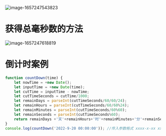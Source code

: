 ![image-1657247543823](/upload/2022/07/image-1657247543823.png)

# 获得总毫秒数的方法

![image-1657247618819](/upload/2022/07/image-1657247618819.png)

# 倒计时案例
```javascript
function countDown(time) {
    let nowTime = +new Date();
    let inputTime = +new Date(time);
    let cutTime = inputTime - nowTime;
    let cutTimeSeconds = cutTime/1000;
    let remainDays = parseInt(cutTimeSeconds/60/60/24);
    let remainHours = parseInt(cutTimeSeconds/60/60%24);
    let remainMinutes = parseInt(cutTimeSeconds/60%60);
    let remainSeconds = parseInt(cutTimeSeconds%60);
    return remainDays +'天'+remainHours+'时'+remainMinutes+'分'+remainSeconds+'秒';
}
console.log(countDown('2022-9-20 00:00:00')); //传入参数格式 xxxx-x-xx xx:xx:xx'
```
